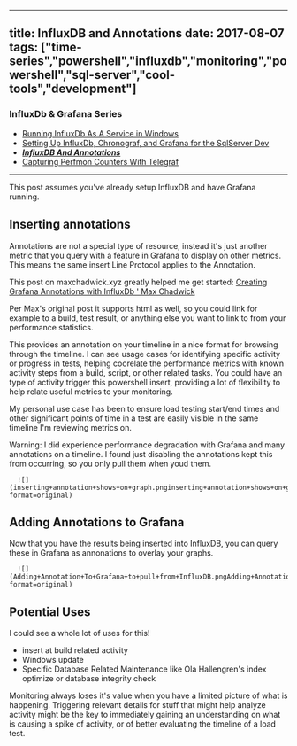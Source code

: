 ﻿---

title: InfluxDB and Annotations
date: 2017-08-07
tags: ["time-series","powershell","influxdb","monitoring","powershell","sql-server","cool-tools","development"]
---

### InfluxDb & Grafana Series

*   [Running InfluxDb As A Service in Windows](https://www.sheldonhull.com/blog/running-influxdb-as-a-service-in-windows?rq=influx)
*   [Setting Up InfluxDb, Chronograf, and Grafana for the SqlServer Dev
](https://www.sheldonhull.com/blog/setting-up-influxdb-chronograf-and-grafana-for-the-sqlserver-dev?rq=influx)
*   **_[InfluxDB And Annotations](https://www.sheldonhull.com/blog/influxdb-an-annotations)_**
*   [Capturing Perfmon Counters With Telegraf](https://www.sheldonhull.com/blog/Capturing-Perfmon-Counters-With-Telegraf)

* * *

This post assumes you've already setup InfluxDB and have Grafana running.

## Inserting annotations

Annotations are not a special type of resource, instead it's just another metric that you query with a feature in Grafana to display on other metrics. This means the same insert Line Protocol applies to the Annotation.

This post on maxchadwick.xyz greatly helped me get started: [Creating Grafana Annotations with InfluxDb ' Max Chadwick](http://bit.ly/2pgmwtH)

Per Max's original post it supports html as well, so you could link for example to a build, test result, or anything else you want to link to from your performance statistics.

<script data-preserve-html-node="true" src="e95ca6d909f741ebe80fa28c6da4de5b.js"></script>

This provides an annotation on your timeline in a nice format for browsing through the timeline. I can see usage cases for identifying specific activity or progress in tests, helping coorelate the performance metrics with known activity steps from a build, script, or other related tasks. You could have an type of activity trigger this powershell insert, providing a lot of flexibility to help relate useful metrics to your monitoring.

My personal use case has been to ensure load testing start/end times and other significant points of time in a test are easily visible in the same timeline I'm reviewing metrics on.

Warning: I did experience performance degradation with Grafana and many annotations on a timeline. I found just disabling the annotations kept this from occurring, so you only pull them when youd them.

      ![](inserting+annotation+shows+on+graph.pnginserting+annotation+shows+on+graph?format=original)

## Adding Annotations to Grafana

Now that you have the results being inserted into InfluxDB, you can query these in Grafana as annonations to overlay your graphs.

      ![](Adding+Annotation+To+Grafana+to+pull+from+InfluxDB.pngAdding+Annotation+To+Grafana+to+pull+from+InfluxDB?format=original)

## Potential Uses

I could see a whole lot of uses for this!

*   insert at build related activity
*   Windows update
*   Specific Database Related Maintenance like Ola Hallengren&#39;s index optimize or database integrity check

Monitoring always loses it&#39;s value when you have a limited picture of what is happening. Triggering relevant details for stuff that might help analyze activity might be the key to immediately gaining an understanding on what is causing a spike of activity, or of better evaluating the timeline of a load test.
